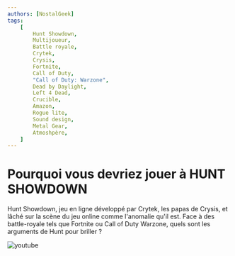 ```yaml
---
authors: [NostalGeek]
tags:
    [
        Hunt Showdown,
        Multijoueur,
        Battle royale,
        Crytek,
        Crysis,
        Fortnite,
        Call of Duty,
        "Call of Duty: Warzone",
        Dead by Daylight,
        Left 4 Dead,
        Crucible,
        Amazon,
        Rogue lite,
        Sound design,
        Metal Gear,
        Atmoshpère,
    ]
---
```


# Pourquoi vous devriez jouer à HUNT SHOWDOWN

Hunt Showdown, jeu en ligne développé par Crytek, les papas de Crysis, et lâché sur la scène du jeu online comme l'anomalie qu'il est. Face à des battle-royale tels que Fortnite ou Call of Duty Warzone, quels sont les arguments de Hunt pour briller ?

![youtube](https://www.youtube.com/watch?v=GRb71u7jI10)

